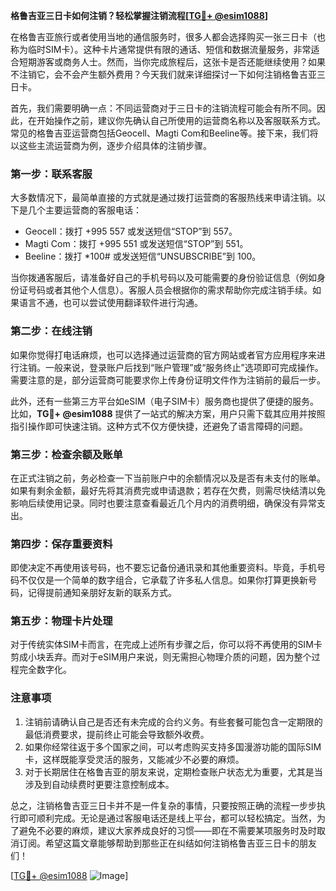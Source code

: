 **格鲁吉亚三日卡如何注销？轻松掌握注销流程[[TG💪+ @esim1088](https://t.me/s/esim1088)]**

在格鲁吉亚旅行或者使用当地的通信服务时，很多人都会选择购买一张三日卡（也称为临时SIM卡）。这种卡片通常提供有限的通话、短信和数据流量服务，非常适合短期游客或商务人士。然而，当你完成旅程后，这张卡是否还能继续使用？如果不注销它，会不会产生额外费用？今天我们就来详细探讨一下如何注销格鲁吉亚三日卡。

首先，我们需要明确一点：不同运营商对于三日卡的注销流程可能会有所不同。因此，在开始操作之前，建议你先确认自己所使用的运营商名称以及客服联系方式。常见的格鲁吉亚运营商包括Geocell、Magti Com和Beeline等。接下来，我们将以这些主流运营商为例，逐步介绍具体的注销步骤。

### **第一步：联系客服**
大多数情况下，最简单直接的方式就是通过拨打运营商的客服热线来申请注销。以下是几个主要运营商的客服电话：
- Geocell：拨打 +995 557 或发送短信“STOP”到 557。
- Magti Com：拨打 +995 551 或发送短信“STOP”到 551。
- Beeline：拨打 *100# 或发送短信“UNSUBSCRIBE”到 100。

当你拨通客服后，请准备好自己的手机号码以及可能需要的身份验证信息（例如身份证号码或者其他个人信息）。客服人员会根据你的需求帮助你完成注销手续。如果语言不通，也可以尝试使用翻译软件进行沟通。

### **第二步：在线注销**
如果你觉得打电话麻烦，也可以选择通过运营商的官方网站或者官方应用程序来进行注销。一般来说，登录账户后找到“账户管理”或“服务终止”选项即可完成操作。需要注意的是，部分运营商可能要求你上传身份证明文件作为注销前的最后一步。

此外，还有一些第三方平台如eSIM（电子SIM卡）服务商也提供了便捷的服务。比如，**TG💪+ @esim1088** 提供了一站式的解决方案，用户只需下载其应用并按照指引操作即可快速注销。这种方式不仅方便快捷，还避免了语言障碍的问题。

### **第三步：检查余额及账单**
在正式注销之前，务必检查一下当前账户中的余额情况以及是否有未支付的账单。如果有剩余金额，最好先将其消费完或申请退款；若存在欠费，则需尽快结清以免影响后续使用记录。同时也要注意查看最近几个月内的消费明细，确保没有异常支出。

### **第四步：保存重要资料**
即使决定不再使用该号码，也不要忘记备份通讯录和其他重要资料。毕竟，手机号码不仅仅是一个简单的数字组合，它承载了许多私人信息。如果你打算更换新号码，记得提前通知亲朋好友新的联系方式。

### **第五步：物理卡片处理**
对于传统实体SIM卡而言，在完成上述所有步骤之后，你可以将不再使用的SIM卡剪成小块丢弃。而对于eSIM用户来说，则无需担心物理介质的问题，因为整个过程完全数字化。

### **注意事项**
1. 注销前请确认自己是否还有未完成的合约义务。有些套餐可能包含一定期限的最低消费要求，提前终止可能会导致额外收费。
2. 如果你经常往返于多个国家之间，可以考虑购买支持多国漫游功能的国际SIM卡，这样既能享受灵活的服务，又能减少不必要的麻烦。
3. 对于长期居住在格鲁吉亚的朋友来说，定期检查账户状态尤为重要，尤其是当涉及到自动续费时更要注意控制成本。

总之，注销格鲁吉亚三日卡并不是一件复杂的事情，只要按照正确的流程一步步执行即可顺利完成。无论是通过客服电话还是线上平台，都可以轻松搞定。当然，为了避免不必要的麻烦，建议大家养成良好的习惯——即在不需要某项服务时及时取消订阅。希望这篇文章能够帮助到那些正在纠结如何注销格鲁吉亚三日卡的朋友们！

[[TG💪+ @esim1088](https://t.me/s/esim1088) ![Image](https://i.postimg.cc/4NQfJmqS/Snipaste-2025-05-13-00-14-12.png)]